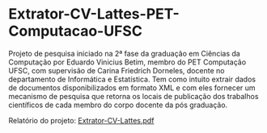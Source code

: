 # Extrator-CV-Lattes-PET-Computacao-UFSC
Projeto de pesquisa iniciado na 2ª fase da graduação em Ciências da Computação por Eduardo Vinicius Betim, membro do PET Computação UFSC, com supervisão de Carina Friedrich Dorneles, docente no departamento de Informática e Estatística. Tem como intuito extrair dados de documentos disponibilizados em formato XML e com eles fornecer um mecanismo de pesquisa que retorna os locais de publicação dos trabalhos científicos de cada membro do corpo docente da pós graduação.

Relatório do projeto:
[Extrator-CV-Lattes.pdf](https://github.com/eduardobetim/Extrator-CV-Lattes-PET-Computacao-UFSC/files/7220890/Extrator-CV-Lattes.pdf)
